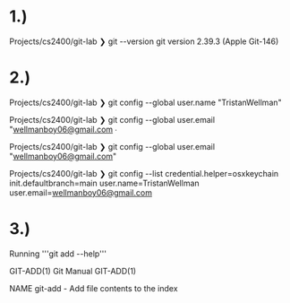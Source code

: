 # 1.)

Projects/cs2400/git-lab
❯ git --version
git version 2.39.3 (Apple Git-146)

# 2.)

Projects/cs2400/git-lab
❯ git config --global user.name "TristanWellman"

Projects/cs2400/git-lab
❯ git config --global user.email "wellmanboy06@gmail.com
∙

Projects/cs2400/git-lab
❯ git config --global user.email "wellmanboy06@gmail.com"

Projects/cs2400/git-lab
❯ git config --list
credential.helper=osxkeychain
init.defaultbranch=main
user.name=TristanWellman
user.email=wellmanboy06@gmail.com

# 3.)

Running '''git add --help'''

GIT-ADD(1)                                                 Git Manual                                                GIT-ADD(1)

NAME
       git-add - Add file contents to the index
